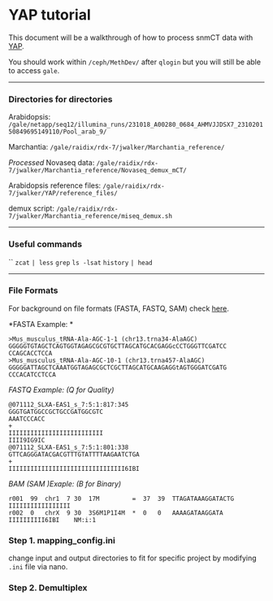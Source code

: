 # YAP tutorial
This document will be a walkthrough of how to process snmCT data with [YAP](https://hq-1.gitbook.io/mc/). 

You should work within `/ceph/MethDev/` after `qlogin` but you will still be able to access `gale`.

---

### Directories for directories

Arabidopsis: `/gale/netapp/seq12/illumina_runs/231018_A00280_0684_AHMVJJDSX7_231020150849695149110/Pool_arab_9/`

Marchantia: `/gale/raidix/rdx-7/jwalker/Marchantia_reference/`

*Processed* Novaseq data: `/gale/raidix/rdx-7/jwalker/Marchantia_reference/Novaseq_demux_mCT/`

Arabidopsis reference files: `/gale/raidix/rdx-7/jwalker/YAP/reference_files/`

demux script: `/gale/raidix/rdx-7/jwalker/Marchantia_reference/miseq_demux.sh`

---

### Useful commands
``
`zcat`
`| less`
`grep`
`ls -lsat`
`history`
`| head`

---

### File Formats

For background on file formats (FASTA, FASTQ, SAM) check [here](https://bioinformatics.stackexchange.com/questions/14/what-is-the-difference-between-fasta-fastq-and-sam-file-formats).

*FASTA Example: *
```
>Mus_musculus_tRNA-Ala-AGC-1-1 (chr13.trna34-AlaAGC)
GGGGGTGTAGCTCAGTGGTAGAGCGCGTGCTTAGCATGCACGAGGcCCTGGGTTCGATCC
CCAGCACCTCCA
>Mus_musculus_tRNA-Ala-AGC-10-1 (chr13.trna457-AlaAGC)
GGGGGATTAGCTCAAATGGTAGAGCGCTCGCTTAGCATGCAAGAGGtAGTGGGATCGATG
CCCACATCCTCCA
```
*FASTQ Example:  (Q for Quality)*
```
@071112_SLXA-EAS1_s_7:5:1:817:345
GGGTGATGGCCGCTGCCGATGGCGTC
AAATCCCACC
+
IIIIIIIIIIIIIIIIIIIIIIIIII
IIII9IG9IC
@071112_SLXA-EAS1_s_7:5:1:801:338
GTTCAGGGATACGACGTTTGTATTTTAAGAATCTGA
+
IIIIIIIIIIIIIIIIIIIIIIIIIIIIIIII6IBI
```

*BAM (SAM )Exaple: (B for Binary)*
```
r001  99  chr1  7 30  17M         =  37  39  TTAGATAAAGGATACTG   IIIIIIIIIIIIIIIII
r002  0   chrX  9 30  3S6M1P1I4M  *  0   0   AAAAGATAAGGATA      IIIIIIIIII6IBI    NM:i:1
```

### Step 1. mapping_config.ini

change input and output directories to fit for specific project by modifying `.ini` file via nano.

### Step 2. Demultiplex


